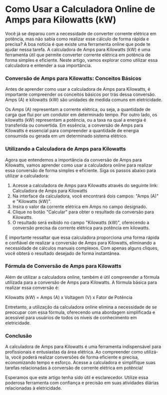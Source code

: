 Como Usar a Calculadora Online de Amps para Kilowatts (kW)
==========================================================

Você já se deparou com a necessidade de converter corrente elétrica em potência, mas não sabia como realizar esse cálculo de forma rápida e precisa? A boa notícia é que existe uma ferramenta online que pode te ajudar nessa tarefa. A calculadora de Amps para Kilowatts (kW) é uma ferramenta útil que permite converter corrente elétrica em potência de forma simples e eficiente. Neste artigo, vamos explorar como utilizar essa calculadora e entender a sua importância.

### Conversão de Amps para Kilowatts: Conceitos Básicos

Antes de aprender como usar a calculadora de Amps para Kilowatts, é importante compreender os conceitos básicos por trás dessa conversão. Amps (A) e kilowatts (kW) são unidades de medida comuns em eletricidade.

Os Amps (A) representam a corrente elétrica, ou seja, a quantidade de carga que flui por um condutor em determinado tempo. Por outro lado, os kilowatts (kW) representam a potência, ou a taxa na qual a energia é transferida ou convertida. Em essência, a conversão de Amps para Kilowatts é essencial para compreender a quantidade de energia consumida ou gerada em um determinado sistema elétrico.

### Utilizando a Calculadora de Amps para Kilowatts

Agora que entendemos a importância da conversão de Amps para Kilowatts, vamos aprender como usar a calculadora online para realizar essa conversão de forma simples e eficiente. Siga os passos abaixo para utilizar a calculadora:

1. Acesse a calculadora de Amps para Kilowatts através do seguinte link: Calculadora de Amps para Kilowatts
2. Na interface da calculadora, você encontrará dois campos: "Amps (A)" e "Kilowatts (kW)".
3. Insira o valor da corrente elétrica em Amps no campo designado.
4. Clique no botão "Calcular" para obter o resultado da conversão para Kilowatts.
5. O resultado será exibido no campo "Kilowatts (kW)", oferecendo a conversão precisa da corrente elétrica para potência em kilowatts.

É importante ressaltar que essa calculadora proporciona uma forma rápida e confiável de realizar a conversão de Amps para Kilowatts, eliminando a necessidade de cálculos manuais complexos. Com apenas alguns cliques, você obterá o resultado desejado de forma instantânea.

### Fórmula de Conversão de Amps para Kilowatts

Além de utilizar a calculadora online, também é útil compreender a fórmula utilizada para a conversão de Amps para Kilowatts. A fórmula básica para realizar essa conversão é:

Kilowatts (kW) = Amps (A) x Voltagem (V) x Fator de Potência

Entretanto, a utilização da calculadora online elimina a necessidade de se preocupar com essa fórmula, oferecendo uma abordagem simplificada e acessível para usuários de todos os níveis de conhecimento em eletricidade.

### Conclusão

A calculadora de Amps para Kilowatts é uma ferramenta indispensável para profissionais e entusiastas da área elétrica. Ao compreender como utilizá-la, você poderá realizar conversões de forma eficiente e precisa, economizando tempo e esforço. Acesse a calculadora e simplifique suas tarefas relacionadas à conversão de corrente elétrica em potência!

Esperamos que este artigo tenha sido útil e esclarecedor. Utilize essa poderosa ferramenta com confiança e precisão em suas atividades diárias relacionadas à eletricidade.